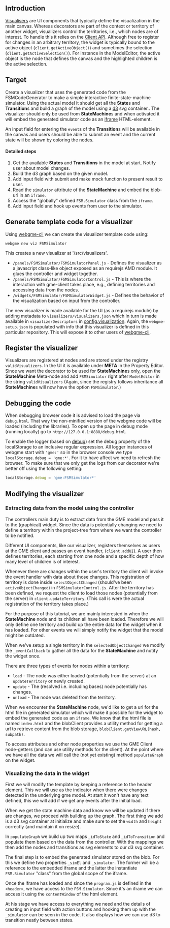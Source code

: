 ## Introduction
[Visualisers](https://github.com/webgme/webgme/wiki/GME-Visualizers) are UI components that typically define the visualization in the 
main canvas. Whereas decorators are part of the context or territory of another widget, visualizers control the territories, i.e., which 
nodes are of interest. To handle this it relies on the [Client API](https://github.com/webgme/webgme/wiki/GME-Client-API#loadingwatching-ie-listening-on-changes-nodes).
Although free to register for changes in an arbitrary territory, the widget is typically bound to the active object (`client.getActiveObject()`) and
sometimes the selection (`client.getActiveSelection()`). For instance in the ModelEditor, the active object is the node that defines the canvas and the highlighted children is the
active selection.

## Target
Create a visualizer that uses the generated code from the FSMCodeGenerator to make a simple interactive finite-state-machine simulator.
Using the actual model it should get all the **State**s and **Transition**s and build a graph of the model using a [d3](https://d3js.org/) svg container..
The visualizer should only be used from **StateMachine**s and when activated it will embed the generated simulator code as an
[iframe](https://developer.mozilla.org/en-US/docs/Web/HTML/Element/iframe) HTML-element.

An input field for entering the `event`s of the **Transition**s will be available in the canvas and users should be able to submit an event and the current state will be
shown by coloring the nodes.

#### Detailed steps

1. Get the available **States** and **Transitions** in the model at start. Notify user about model changes.
2. Build the d3 graph based on the given model.
3. Add input field with submit and make mock function to present result to user.
4. Read the `simulator` attribute of the **StateMachine** and embed the blob-url in an `iframe`.
5. Access the "globally" defined `FSM.Simulator` class from the `iframe`.
6. Add input field and hook up events from user to the simulator.

## Generate template code for a visualizer
Using [webgme-cli](https://github.com/webgme/webgme-cli) we can create the visualizer template code using:
 ```
 webgme new viz FSMSimulator
 ```
This creates a new visualizer at '/src/visualizers'. 
- `/panels/FSMSimulator/FSMSimulatorPanel.js` - Defines the visualizer as a javascript class-like object exposed as an requirejs AMD module. It glues the controller and widget together.
- `/panels/FSMSimulator/FSMSimulatorControl.js` - This is where the interaction with gme-client takes place, e.g., defining territories and accessing data from the nodes.
- `/widgets/FSMSimulator/FSMSimulatorWidget.js` - Defines the behavior of the visualization based on input from the controller.

The new visualizer is made available for the UI (as a requirejs module) by adding metadata to `visualizers/Visualizers.json` which in turn is 
made available in `visualizerDescriptors` in [config.visualization](https://github.com/webgme/webgme/tree/master/config#visualization).
Again, the `webgme-setup.json` is populated with info that this visualizer is defined in this particular repository. This will expose it to other users of [webgme-cli](https://github.com/webgme/webgme-cli).

## Register the visualizer
Visualizers are registered at nodes and are stored under the registry `validVisualizers`. In the UI it is available under **META** in the Property Editor.
Since we want the decorator to be used for **StateMachine**s only, open the **StateMachine** Meta-node and add `FSMSimulator` right after `ModelEditor` in the string `validVisualizers`
(Again, since the registry follows inheritance all **StateMachine**s will now have the option `FSMSimulator`.)

## Debugging the code
When debugging browser code it is advised to load the page via `debug.html`. That way the non-minified version of the webgme code will be loaded (including the libraries).
To open up the page in debug mode (running locally) go to `http://127.0.0.1:8888/debug.html`.

To enable the logger (based on [debug](https://github.com/visionmedia/debug)) set the debug property of the localStorage to an inclusive regular expression. 
All logger instances of webgme start with `'gme:'` so in the browser console we type `localStorage.debug = 'gme:*'`. For it to have affect we need to refresh the browser. 
To make sure that we only get the logs from our decorator we're better off using the following setting:

```javascript
localStorage.debug = 'gme:FSMSimulator*'
```

## Modifying the visualizer

### Extracting data from the model using the controller
The controllers main duty is to extract data from the GME model and pass it to the (graphical) widget. Since the data is potentially changing we need to
define a territory within the project-tree from where we want the controller to be notified.


Different UI components, like our visualizer, registers themselves as users at the GME client and passes an event handler, (`client.addUI`). A user then defines territories, each starting from one node
and a specific depth of how many level of children is of interest.

Whenever there are changes within the user's territory the client will invoke the event handler
with data about those changes. This registration of territory is done inside `selectObjectChanged` (should've been `activeObjectChanged`) in `FSMSimulatorControl.js`.
After the territory has been defined, we request the client to load those nodes (potentially from the server) in `client.updateTerritory`.
(This call is were the actual registration of the territory takes place.)

For the purpose of this tutorial, we are mainly interested in when the **StateMachine** node and its children all have been loaded. Therefore we will only define one territory
and build up the entire data for the widget when it has loaded. For other events we will simply notify the widget that the model might be outdated.

When we've setup a single territory in the `selectedObjectChanged` we modify the `_eventCallback` to gather all the data for the **StateMachine** and notify the
widget once.

There are three types of events for nodes within a territory:

- `load` - The node was either loaded (potentially from the server) at an `updateTerritory` or newly created.
- `update` - The (resolved i.e. including bases) node potentially has changes.
- `unload` - The node was deleted from the territory.

When we encounter the **StateMachine** node, we'd like to get a url for the html file in generated simulator which will make it possible for the
widget to embed the generated code as an `iframe`. We know that the html file is named `index.html` and the blobClient provides a
utility method for getting a url to retrieve content from the blob storage, `blobClient.getViewURL(hash, subpath)`.

To access attributes and other node properties we use the GME Client node-getters (and can use utility methods for the client).
At the point where we have all the data we will call the (not yet existing) method `populateGraph` on the widget.

### Visualizing the data in the widget
First we will modify the template by keeping a reference to the header element. This we will use as the indicator when there were
changes detected in the underlying gme model. At start it won't have any text defined, this we will add if we get any events after the initial load.

When we get the state machine data and know we will be updated if there are changes, we proceed with building up the graph.
The first thing we add is a d3 svg container at initialize and make sure to set the `width` and `height` correctly (and maintain it
on resize).

In `populateGraph` we build up two maps `_idToState` and `_idToTransition` and populate them based on the data from the controller.
With the mappings we then add the nodes and transitions as svg elements to our d3 svg container.

The final step is to embed the generated simulator stored on the blob. For this we define two properties `_simEl` and `_simulator`. The former
will be a reference to the embedded iframe and the latter the instantiate `FSM.Simulator` "class" from the global scope of the iframe.

Once the iframe has loaded and since the `program.js` is defined in the `<header>`, we have access to the `FSM.Simulator`. Since it's an iframe
we can access it using the `contentWindow` of the html element.

At his stage we have access to everything we need and the details of creating an input field with action buttons and hooking them up
with the `_simulator` can be seen in the code. It also displays how we can use d3 to transition neatly between states.

